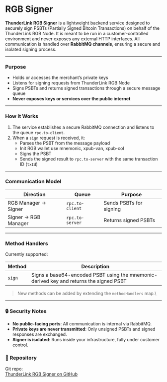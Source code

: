 # RGB Signer

**ThunderLink RGB Signer** is a lightweight backend service designed to securely sign PSBTs (Partially Signed Bitcoin Transactions) on behalf of the ThunderLink RGB Node. It is meant to be run in a customer-controlled environment and never exposes any external HTTP interfaces. All communication is handled over **RabbitMQ channels**, ensuring a secure and isolated signing process.

***

### Purpose

* Holds or accesses the merchant’s private keys
* Listens for signing requests from ThunderLink RGB Node
* Signs PSBTs and returns signed transactions through a secure message queue
* **Never exposes keys or services over the public internet**

***

### How It Works

1. The service establishes a secure RabbitMQ connection and listens to the queue `rpc.to-client`.
2. When a `sign` request is received, it:
   * Parses the PSBT from the message payload
   * Init RGB wallet use mnemonic, xpub-van, xpub-col
   * Signs the PSBT
   * Sends the signed result to `rpc.to-server` with the same transaction ID (`txId`)

***

### Communication Model

| Direction            | Queue           | Purpose                 |
| -------------------- | --------------- | ----------------------- |
| RGB Manager → Signer | `rpc.to-client` | Sends PSBTs for signing |
| Signer → RGB Manager | `rpc.to-server` | Returns signed PSBTs    |

***

### Method Handlers

Currently supported:

| Method | Description                                                                            |
| ------ | -------------------------------------------------------------------------------------- |
| `sign` | Signs a base64-encoded PSBT using the mnemonic-derived key and returns the signed PSBT |

> New methods can be added by extending the `methodHandlers` map.\
>

***

### 🔒 Security Notes

* **No public-facing ports**: All communication is internal via RabbitMQ.
* **Private keys are never transmitted**: Only unsigned PSBTs and signed responses are exchanged.
* **Signer is isolated**: Runs inside your infrastructure, fully under customer control.

### 📁 Repository

Git repo: \
&#x20;[ThunderLink RGB Signer on GitHub](https://github.com/RGB-OS/thunderlink-signer)
